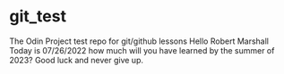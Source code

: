 # git_test
The Odin Project test repo for git/github lessons
Hello Robert Marshall  
Today is 07/26/2022 how much will you have learned by the summer of 2023?
Good luck and never give up.
